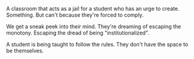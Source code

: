 A classroom that acts as a jail for a student who has an urge to create. Something. But can't because they're forced to comply.

We get a sneak peek into their mind. They're dreaming of escaping the monotony. Escaping the dread of being "institutionalized".

A student is being taught to follow the rules. They don't have the space to be themselves.